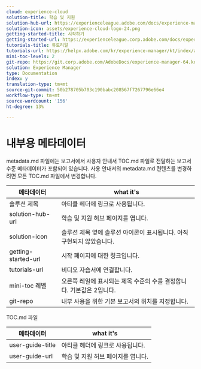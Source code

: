 ```yaml
---
cloud: experience-cloud
solution-title: 학습 및 지원
solution-hub-url: https://experienceleague.adobe.com/docs/experience-manager-64.html
solution-icon: assets/experience-cloud-logo-24.png
getting-started-title: 시작하기
getting-started-url: https://experienceleague.corp.adobe.com/docs/experience-manager-tutorials.html
tutorials-title: 튜토리얼
tutorials-url: https://helpx.adobe.com/kr/experience-manager/kt/index/aem-6-4-videos.html
mini-toc-levels: 2
git-repo: https://git.corp.adobe.com/AdobeDocs/experience-manager-64.ko-KR
solution: Experience Manager
type: Documentation
index: y
translation-type: tm+mt
source-git-commit: 50b278705b703c190babc208567f7267796e66e4
workflow-type: tm+mt
source-wordcount: '156'
ht-degree: 13%

---
```



# 내부용 메타데이터

metadata.md 파일에는 보고서에서 사용자 안내서 TOC.md 파일로 전달하는 보고서 수준 메타데이터가 포함되어 있습니다. 사용 안내서의 metadata.md 컨텐츠를 변경하려면 모든 TOC.md 파일에서 변경합니다.

| 메타데이터 | what it&#39;s |
|--- |--- |
| 솔루션 제목 | 아티클 헤더에 링크로 사용됩니다. |
| solution-hub-url | 학습 및 지원 허브 페이지를 엽니다. |
| solution-icon | 솔루션 제목 옆에 솔루션 아이콘이 표시됩니다. 아직 구현되지 않았습니다. |
| getting-started-url | 시작 페이지에 대한 링크입니다. |
| tutorials-url | 비디오 자습서에 연결합니다. |
| mini-toc 레벨 | 오른쪽 레일에 표시되는 제목 수준의 수를 결정합니다. 기본값은 2입니다. |
| git-repo | 내부 사용을 위한 기본 보고서의 위치를 지정합니다. |

TOC.md 파일

| 메타데이터 | what it&#39;s |
|--- |--- |
| user-guide-title | 아티클 헤더에 링크로 사용됩니다. |
| user-guide-url | 학습 및 지원 허브 페이지를 엽니다. |
